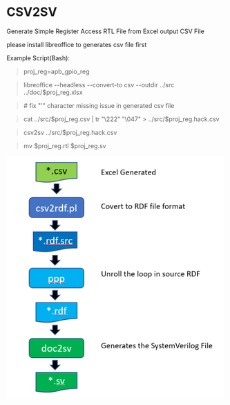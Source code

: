 # CSV2SV
Generate Simple Register Access RTL File from Excel output CSV File

please install libreoffice to generates csv file first

Example Script(Bash):

>proj_reg=apb_gpio_reg

>libreoffice --headless --convert-to csv --outdir ../src ../doc/$proj_reg.xlsx

>\# fix "'" character missing issue in generated csv file

>cat ../src/$proj_reg.csv | tr "\222" "\047" > ../src/$proj_reg.hack.csv

>csv2sv ../src/$proj_reg.hack.csv

>mv $proj_reg.rtl $proj_reg.sv

![flow](./doc/diagram/csv2sv_flow.png)

